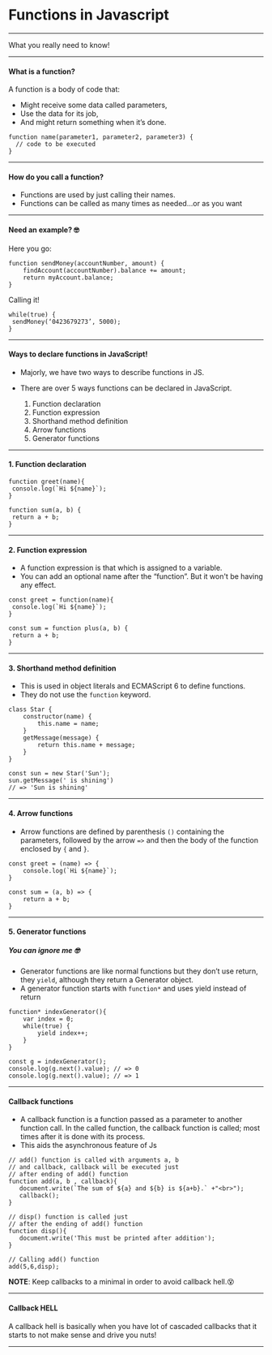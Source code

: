 # Functions in Javascript
____

What you really need to know! 



---
#### What is a function?

A function is a body of code that: 
- Might receive some data called parameters,
- Use the data for its job, 
- And might return something when it’s done.

```
function name(parameter1, parameter2, parameter3) {
  // code to be executed
}

```
---
#### How do you call a function?

- Functions are used by just calling their names. 
- Functions can be called as many times as needed...or as you want

---
#### Need an example? 🤓

Here you go:

```
function sendMoney(accountNumber, amount) {
    findAccount(accountNumber).balance += amount;
    return myAccount.balance; 
}
```

Calling it!

```
while(true) {
 sendMoney(‘0423679273’, 5000); 
}
```
---

#### Ways to declare functions in JavaScript!

- Majorly, we have two ways to describe functions in JS.

- There are over 5 ways functions can be declared in JavaScript.

    1. Function declaration
    2. Function expression
    3. Shorthand method definition
    4. Arrow functions
    5. Generator functions

---
#### 1. Function declaration

```
function greet(name){
 console.log(`Hi ${name}`);
}

function sum(a, b) {
 return a + b;
}
```
---
#### 2. Function expression

- A function expression is that which is assigned to a variable.
- You can add an optional name after the “function”. But it won't be having any effect.

```
const greet = function(name){
 console.log(`Hi ${name}`);
}

const sum = function plus(a, b) {
 return a + b;
}
```

---
#### 3. Shorthand method definition

- This is used in object literals and ECMAScript 6 to define functions.
- They do not use the `function` keyword.

```
class Star {
    constructor(name) {
        this.name = name;
    }
    getMessage(message) {
        return this.name + message;
    } 
}

const sun = new Star('Sun');
sun.getMessage(' is shining')
// => 'Sun is shining'
```
---
#### 4. Arrow functions
- Arrow functions are defined by parenthesis `()` containing the parameters, followed by the arrow `=>` and then the body of the function enclosed by `{` and `}`.

```
const greet = (name) => {
    console.log(`Hi ${name}`);
}

const sum = (a, b) => {
    return a + b;
}
```
---
#### 5. Generator functions
##### You can ignore me 🤓
- Generator functions are like normal functions but they don’t use return, they `yield`, although they return a Generator object.
- A generator function starts with `function*` and uses yield instead of return

```
function* indexGenerator(){
    var index = 0;
    while(true) {
        yield index++;
    }
}

const g = indexGenerator();
console.log(g.next().value); // => 0
console.log(g.next().value); // => 1
```
---
#### Callback functions
- A callback function is a function passed as a parameter to another function call. In the called function, the callback function is called; most times after it is done with its process.
- This aids the asynchronous feature of Js

```
// add() function is called with arguments a, b 
// and callback, callback will be executed just  
// after ending of add() function 
function add(a, b , callback){ 
   document.write(`The sum of ${a} and ${b} is ${a+b}.` +"<br>"); 
   callback(); 
} 
     
// disp() function is called just 
// after the ending of add() function  
function disp(){ 
   document.write('This must be printed after addition'); 
} 
     
// Calling add() function 
add(5,6,disp);
```

**NOTE**: Keep callbacks to a minimal in order to avoid callback hell.😵

---
#### Callback HELL

A callback hell is basically when you have lot of cascaded callbacks that it starts to not make sense and drive you nuts!

---
